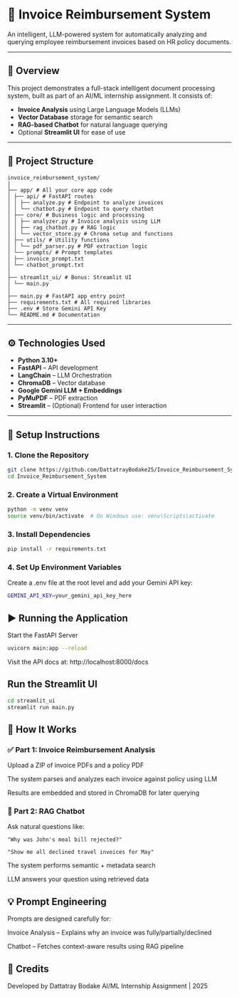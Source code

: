 # 🧾 Invoice Reimbursement System

An intelligent, LLM-powered system for automatically analyzing and querying employee reimbursement invoices based on HR policy documents.

---

## 🚀 Overview

This project demonstrates a full-stack intelligent document processing system, built as part of an AI/ML internship assignment. It consists of:

- **Invoice Analysis** using Large Language Models (LLMs)
- **Vector Database** storage for semantic search
- **RAG-based Chatbot** for natural language querying
- Optional **Streamlit UI** for ease of use

---

## 📂 Project Structure
```
invoice_reimbursement_system/
│
├── app/ # All your core app code
│ ├── api/ # FastAPI routes
│ │ ├── analyze.py # Endpoint to analyze invoices
│ │ └── chatbot.py # Endpoint to query chatbot
│ ├── core/ # Business logic and processing
│ │ ├── analyzer.py # Invoice analysis using LLM
│ │ ├── rag_chatbot.py # RAG logic
│ │ └── vector_store.py # Chroma setup and functions
│ ├── utils/ # Utility functions
│ │ └── pdf_parser.py # PDF extraction logic
│ └── prompts/ # Prompt templates
│ ├── invoice_prompt.txt
│ └── chatbot_prompt.txt
│
├── streamlit_ui/ # Bonus: Streamlit UI
│ └── main.py
│
├── main.py # FastAPI app entry point
├── requirements.txt # All required libraries
├── .env # Store Gemini API Key
└── README.md # Documentation
```

---

## ⚙️ Technologies Used

- **Python 3.10+**
- **FastAPI** – API development
- **LangChain** – LLM Orchestration
- **ChromaDB** – Vector database
- **Google Gemini LLM + Embeddings**
- **PyMuPDF** – PDF extraction
- **Streamlit** – (Optional) Frontend for user interaction

---

## 🔧 Setup Instructions

### 1. Clone the Repository

```bash
git clone https://github.com/DattatrayBodake25/Invoice_Reimbursement_System.git
cd Invoice_Reimbursement_System
```

### 2. Create a Virtual Environment
```bash
python -m venv venv
source venv/bin/activate  # On Windows use: venv\Scripts\activate
```

### 3. Install Dependencies
```bash
pip install -r requirements.txt
```

### 4. Set Up Environment Variables
Create a .env file at the root level and add your Gemini API key:
```bash
GEMINI_API_KEY=your_gemini_api_key_here
```

## ▶️ Running the Application
Start the FastAPI Server
```bash
uvicorn main:app --reload
```
Visit the API docs at: http://localhost:8000/docs

## Run the Streamlit UI
```bash
cd streamlit_ui
streamlit run main.py
```

## 📌 How It Works
### ✅ Part 1: Invoice Reimbursement Analysis
Upload a ZIP of invoice PDFs and a policy PDF

The system parses and analyzes each invoice against policy using LLM

Results are embedded and stored in ChromaDB for later querying

### 💬 Part 2: RAG Chatbot
Ask natural questions like:
```
"Why was John's meal bill rejected?"

"Show me all declined travel invoices for May"
```

The system performs semantic + metadata search

LLM answers your question using retrieved data

## 💡 Prompt Engineering
Prompts are designed carefully for:

Invoice Analysis – Explains why an invoice was fully/partially/declined

Chatbot – Fetches context-aware results using RAG pipeline


## 🧠 Credits
Developed by Dattatray Bodake
AI/ML Internship Assignment | 2025

